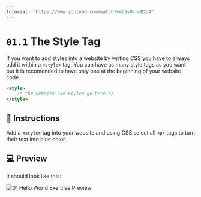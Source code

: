 ```yaml
---
tutorial: "https://www.youtube.com/watch?v=C5sOchuD2d4"
---
```


# `01.1` The Style Tag

If you want to add styles into a website by writing CSS you have to always add it within a `<style>` tag.
You can have as many style tags as you want but it is recomended to have only one at the beginning of your website code.
```HTML
<style>
    /* the website CSS Styles go here */
</style>
```

## 📝 Instructions

Add a `<style>` tag into your website and using CSS select all `<p>` tags to turn their text into blue color.

## 💻 Preview

It should look like this:

![01 Hello World Exercise Preview](../../../.learn/assets/01.1-1.png?raw=true)
